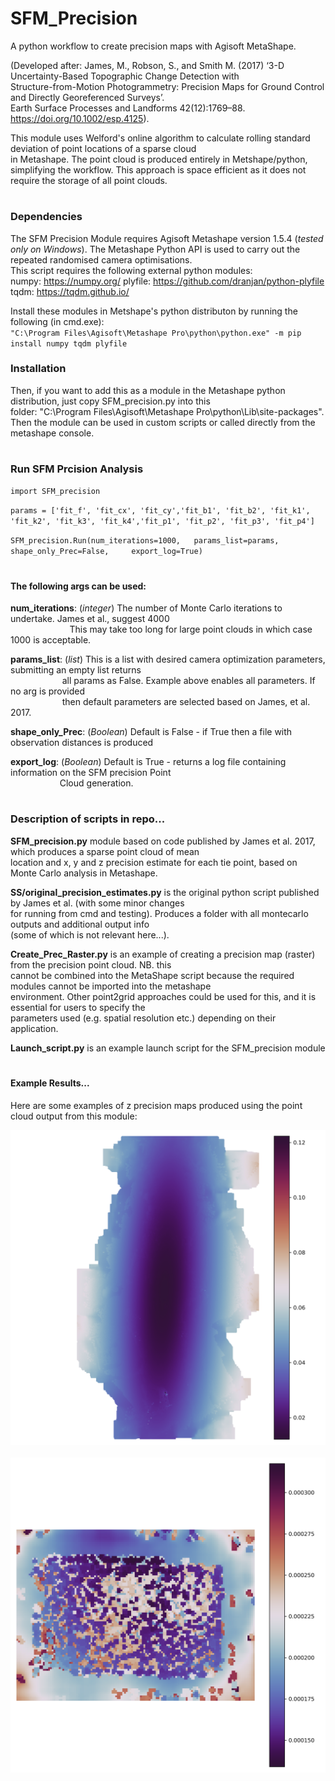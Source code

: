 # SFM_Precision
A python workflow to create precision maps with Agisoft MetaShape.

(Developed after: James, M., Robson, S., and Smith M. (2017) ‘3-D Uncertainty-Based Topographic Change Detection with  
Structure-from-Motion Photogrammetry: Precision Maps for Ground Control and Directly Georeferenced Surveys’.  
Earth Surface Processes and Landforms 42(12):1769–88. https://doi.org/10.1002/esp.4125).

This module uses Welford's online algorithm to calculate rolling standard deviation of point locations of a sparse cloud  
in Metashape. The point cloud is produced entirely in Metshape/python, simplifying the workflow. This approach is
space efficient as it does not require the storage of all point clouds. 
# 
### Dependencies
The SFM Precision Module requires Agisoft Metashape version 1.5.4 (*tested only on Windows*).
The Metashape Python API is used to carry out the repeated randomised camera optimisations.  
This script requires the following external python modules:  
numpy: https://numpy.org/
plyfile: https://github.com/dranjan/python-plyfile  
tqdm: https://tqdm.github.io/  

Install these modules in Metshape's python distributon by running the following (in cmd.exe):      
`"C:\Program Files\Agisoft\Metashape Pro\python\python.exe" -m pip install numpy tqdm plyfile` 

### Installation  

Then, if you want to add this as a module in the Metashape python distribution, just copy SFM_precision.py into this   
folder: "C:\Program Files\Agisoft\Metashape Pro\python\Lib\site-packages". Then the module can be used in custom 
scripts or called directly from the metashape console.  

#
### Run SFM Prcision Analysis

`import SFM_precision`
  
`params = ['fit_f', 'fit_cx', 'fit_cy','fit_b1', 'fit_b2', 'fit_k1',  
'fit_k2', 'fit_k3', 'fit_k4','fit_p1', 'fit_p2', 'fit_p3', 'fit_p4']`
  
`SFM_precision.Run(num_iterations=1000,  
                   params_list=params,  
                   shape_only_Prec=False,    
                   export_log=True)`  
                   
#
#### The following args can be used:
**num_iterations**: (*integer*) The number of Monte Carlo iterations to undertake. James et al., suggest 4000  
&nbsp;&nbsp;&nbsp;&nbsp;&nbsp;&nbsp;&nbsp;&nbsp;&nbsp;&nbsp;&nbsp;&nbsp;&nbsp;&nbsp;&nbsp;&nbsp;&nbsp;&nbsp;&nbsp;&nbsp;&nbsp;&nbsp;&nbsp;
This may take too long for large point clouds in which case 1000 is acceptable.

**params_list**: (*list*) This is a list with desired camera optimization parameters, submitting an empty list returns    
&nbsp;&nbsp;&nbsp;&nbsp;&nbsp;&nbsp;&nbsp;&nbsp;&nbsp;&nbsp;&nbsp;&nbsp;&nbsp;&nbsp;&nbsp;&nbsp;&nbsp;&nbsp;&nbsp;&nbsp;
all params as False. Example above enables all parameters. If no arg is provided  
&nbsp;&nbsp;&nbsp;&nbsp;&nbsp;&nbsp;&nbsp;&nbsp;&nbsp;&nbsp;&nbsp;&nbsp;&nbsp;&nbsp;&nbsp;&nbsp;&nbsp;&nbsp;&nbsp;&nbsp;
then default parameters are selected based on James, et al. 2017.  
                    
**shape_only_Prec**: (*Boolean*) Default is False - if True then a file with observation distances is produced  

**export_log**: (*Boolean*) Default is True - returns a log file containing information on the SFM precision Point  
&nbsp;&nbsp;&nbsp;&nbsp;&nbsp;&nbsp;&nbsp;&nbsp;&nbsp;&nbsp;&nbsp;&nbsp;&nbsp;&nbsp;&nbsp;&nbsp;&nbsp;&nbsp;&nbsp;
Cloud generation.

#
### Description of scripts in repo...
**SFM_precision.py** module based on code published by James et al. 2017, which produces a sparse point cloud of mean   
location and x, y and z precision estimate for each tie point, based on Monte Carlo analysis in Metashape.

**SS/original_precision_estimates.py** is the original python script published by James et al. (with some minor changes  
for running from cmd and testing). Produces a folder with all montecarlo outputs and additional output info  
(some of which is not relevant here...).

**Create_Prec_Raster.py** is an example of creating a precision map (raster) from the precision point cloud. NB. this  
cannot be combined into the MetaShape script because the required modules cannot be imported into the metashape  
environment. Other point2grid approaches could be used for this, and it is essential for users to specify the  
parameters used (e.g. spatial resolution etc.) depending on their application.

**Launch_script.py** is an example launch script for the SFM_precision module

#
#### Example Results...
Here are some examples of z precision maps produced using the point cloud output from this module:  

![CWC example](./Example_Images/CWC_example.png)  
&nbsp;
&nbsp;
![Experimental Plot example](./Example_Images/Prec_Pia_NEW1000it.png)
&nbsp;
